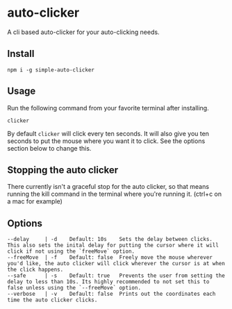 # auto-clicker
A cli based auto-clicker for your auto-clicking needs.

## Install
```shell script
npm i -g simple-auto-clicker
```

## Usage
Run the following command from your favorite terminal after installing. 
```shell script
clicker
```
By default `clicker` will click every ten seconds.  It will also give you ten seconds to put the mouse where you want 
it to click.  See the options section below to change this.

## Stopping the auto clicker
There currently isn't a graceful stop for the auto clicker, so that means running the kill command in the terminal 
where you're running it. (ctrl+c on a mac for example)  

## Options
```
--delay     | -d    Default: 10s    Sets the delay between clicks.  This also sets the inital delay for putting the cursor where it will click if not using the `freeMove` option. 
--freeMove  | -f    Default: false  Freely move the mouse wherever you'd like, the auto clicker will click wherever the cursor is at when the click happens.
--safe      | -s    Default: true   Prevents the user from setting the delay to less than 10s. Its highly recommended to not set this to false unless using the `--freeMove` option.
--verbose   | -v    Default: false  Prints out the coordinates each time the auto clicker clicks.
```
